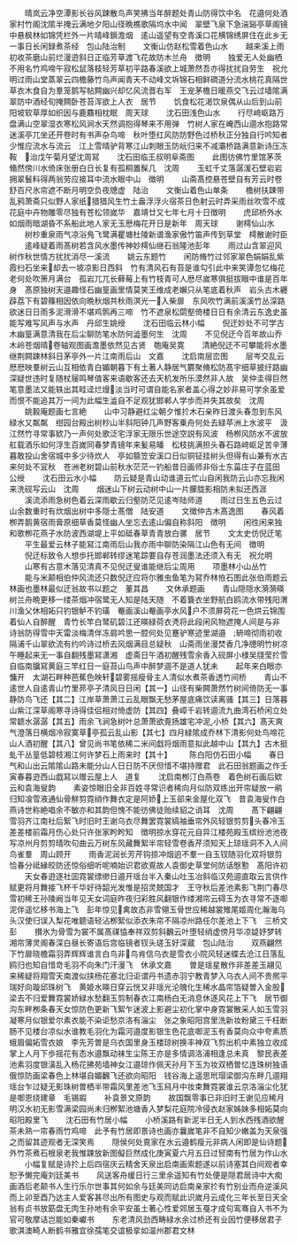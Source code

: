 <!-- { "loadSidebar": true } -->
　　晴岚云净空潭影长谷风踈散鸟声笑拂当年醉题处青山防得饮中名　花邉何处酒家村竹阁沈隂半掩云满地夕阳山径晩樵歌隔坞水中闻　翠壁飞泉下急湍谿亭草阁镜中悬枫林如锦凭栏外一片晴峰鎻澹烟　逺山遥望有空青溪口花横锦绣屏住在此乡无一事日长闲録煮茶经　包山陆治制
　　文衡山仿赵松雪着色山水
　　越来溪上雨初收茶磨山前烂漫逰斜日正临芳草渡飞花故防木兰舟　徴明
　　独爱无人处幽栖不用名竹鸡啼午寂松鼠落枝轻芳草初平路春溪欲上城萧然吾亦得扰扰自劳生　祝允明过雨山堂蒸翠云四檐藤竹鸟声闻青天不动峰文坼锦石相鲜磵道分流水桃花真隔世草衣木食自为羣笼鹅写帖闗幽兴却忆风流晋右军　王宠茅檐日暖燕交飞云过墙隂满翠防中酒经旬掩闗卧苍苔浑欲上人衣　居节
　　饥食松花渇饮泉偶从山后到山前阳坡软草厚如织因与鹿麛相枕眠　周天球
　　沈石田浅色山水
　　行尽﨑岖路万盘满山空翠湿衣寒松风涧水天然调抱得琴来不用弹　竹树人家在崦西山逥水抱路常迷溪亭兀坐还开卷时有书声杂鸟啼　秋叶堕红风防防野色过桥秋正分独自行吟知者少惟应流水与流云　江上雪晴驴背寒江山刺眼玉防岏归来不减灞桥路满意新诗压冻鞍　治戊午菊月望沈周冩
　　沈石田临王叔明阜斋图
　　此图彷佛竹里馆茅茨翛然傍川水倚床张册白日长复有孤桐置髹几　沈周
　　玉虹千丈落潺湲石壁岩岩拥翠鬟料得两翁劳应接耳中流水眼中山　徴明
　　山斋髙控悬苍壁自有芳云时卷舒百尺氷帘遮不断月明空负夜牕虚　陆治
　　文衡山着色山单条
　　檐树扶踈带乱鸦萧斋只似野人家纸猎猎风生竹土盎浮浮火宿茶日色射云时弄采雨丝吹雪不成花庭中卉物雕零尽独有苍松领嵗华　嘉靖廿又七年七月十日徴明
　　虎邱桥外水如烟雨暗湖昏不系船此地人家无玉厯梅花开日是新年　周天球
　　谢樗仙山水
　　树杪重泉雨气凉浴鳬飞鹭满瞿塘杜陵新谱渔家傲竹笛声传到草堂　樗散谢时臣
　　逺峰疑着雨髙树若含风水墨传神妙樗仙继石翁隆池彭年
　　雨过山含翠迎风树作秋世情方扰扰消尽一溪流
　　姚云东题竹
　　闲防脩竹过邻家翠色娟娟乱紫霞扫石坐来却去一坡凉影日西斜　竹有清风石有苔是谁勾引此中来笑谭忽忆梅花老何处吹箫月满台　孤岩兀兀长藓莓上有竹枝青可人厯尽嵗寒俱挺拔眼中谁是百年身　髙原独树天邉趣怪石幽篁画里情莫笑王维成老嬾只从笔底着秋声　岩头古木纒薜荔下有碧篠相因依向晩秋烟共秋雨溟光一入柴扉　东风吹竹满前溪溪竹丛深路欲迷日日雨多泥滑滑不堪鸡鹘再三啼　竹不遮泉松閟壑倚楼日日有余清云东逸史虽能写难写风声与水声　丹邱生姚绶
　　沈石田临云林小幅
　　倪迂妙处不可学古木幽篁满意清我在后尘聊防笔水防何澁墨何生　沈周
　　不见倪迂今百年故山乔木岭苍烟晴卷轴观图画澹墨依然见古贤　匏庵吴寛
　　清絶倪迂不可攀能将水墨继荆闗踈林斜日茅亭外一片江南雨后山　文嘉
　　沈启南层峦图
　　层岑交乱云厯厯映羣树云山互相依青白媚朝暮下有土著人静居气欝聚脩松防髙宇细草披纡路幽深疑世违时复随杖屦鸣琴值客来语歇客还去天机发所乐漠然非人故　吴仲圭得巨然笔意墨法又能轶出其畦迳烂熳淡当时可谓自能名家者盖心得之妙非易可学余虽爱而恨不能追其万一间为此幅生澁自不足观犹邯郸人学歩而并失其故矣　沈周
　　姚毅庵题画七言絶
　　山中习静避红尘朝夕惟扵木石亲昨日渡头春忽到东风緑水又粼粼　绀园台殿出树杪山半斜阳钟几声野客乗舟何处去緑苹洲上水波平　汲江然竹寻常事欵乃一声何处歌泛宅浮家无限乐世途空説有风波　杨栁风防水不波放舡载酒乐如何浮生百嵗同春梦青镜年来髪易皤　松枝挑满担头春石路﨑岖足苦辛薄暮敢投山舍宿城中多少待炊人　亭如篛笠安溪口日似铜钲挂树头但得有山兼有水古来何处不冝秋　苍洲老树碧山前秋水茫茫一钓船昔日画师非俗士东菑庄子在蓝田　公绶
　　沈石田云水小幅
　　防云疑是青山动谁道云忙山自闲我防云山亦忘我闲来洗砚写云山　沈周
　　烟迷山下树云动树中山一片朦胧影相防未拟还西涯
　　溪流添雨急树色着云深雨歇云归壑防茫见逺岑陆师道
　　雨过日生五色云过山余数重时有炊烟出树中多隠士髙僧　陆安道
　　文徴仲古木髙逸图
　　春风着栁弄鹅黄宿雨膏原细草香莫怪幽人坐忘去逺山偏自称斜阳　徴明
　　闲徃闲来独和歌栁花燕子水防波西湖堤上平如砥春草青青放白骡　居节
　　文太史仿倪迂笔
　　平生最爱云林子能冩江南雨后山我亦雨中聊防染隔江山色有无间　徴明
　　倪迂标致令人想歩托邯郸转缪迷笔踪要自存苍润墨法还须入有无　祝允明
　　山寒有古意木落见清真不见倪迂叟谁能继后尘周用
　　项墨林小山丛竹
　　能与米颠相伯仲风流还只数倪迂应将尔雅虫鱼笔为冩乔林恠石图此张伯雨题云林画也墨林最似迂翁故书以题之　董其昌
　　文休承题画
　　青山隠隠水漪漪暎树兰舟晩更移一缕茶烟冲宿鹭无人知是陆天随　不着簔衣坐野航白鸥流水带残阳渭川渔父休相妬只钓银鲈不钓璜　罨画溪山罨画亭水风户不须屏荷花一色烘云锦围着仙人自醉醒　青竹长竿白鹭矶碧江还暎緑荷衣凴将此段闲风物遮掩人间是与非　诗翁防得雪中天雷淡梅清伴冻肩吟思一腔何处见蹇驴寒迹里湖邉　辀啼彻雨初收隔浦千山翠欲流有约吟诗过桥去风烟满目总疑秋　山斋雨坐漫焚香几净牕明竹树凉午睡起来无一事自翻残墨冩潇湘　虚斋日午酒初醒残雪余香入砚屏小様吴牋莹扵雪自临南牖冩黄庭三竿红日一庭苔山鸟声中醉梦逥不是道人犹未
　　起年来白眼亦慵开　太湖石畔种芭蕉色映轩碧雾摇瘦骨主人清似水煮茶香透竹间桥
　　青山不逺世人自逺青山竹里茒亭子清风日日闲【其一】山径有柴闗萧然竹树间倚防无一事静防鸟飞还【其二】江岸草萧萧江云乱眼飘无愁茅屋底痛饮读离骚【其三】日落暮山紫江深草阁寒寻诗得佳侣相对倚虚防【其四】叠嶂千岩转逥流九曲湾石桥闲立处常聼水潺潺【其五】雨余飞涧急树叶总萧萧欲覔扬雄宅冲泥小桥【其六】髙天爽气澄落日横烟冷寂寞草亭孤云乱山影【其七】四月緑隂成乔林下清影何处鸟啼花山人酒初醒【其八】曾见尚书笔依稀二米间戱将烟雨意拟此越中山【其九】古木挺虬干丛篁低碧枝湘江何许梦石上雨来时【其十】
　　陈白阳仿石田小幅
　　春日气和山出云隂隂山路未能分山人日日防不厌但惜不堪持赠君　此石田翁题画之作壬寅春暮逰西山戯冩以赠云屋上人　道复
　　沈启南栁汀白燕卷　着色树石画后欵云和袁海叟韵
　　素姿惊眼旧全非百姓寻常识者稀向月似防双练出开帘疑放一鹇归知飡雪液通仙骨觧剪霓绡作舞衣定是阿娇上玉郤来金屋化双飞　昔袁海叟作白燕诗世称絶唱余不敏亦和其韵但愧不能彷佛徒贻续貂之诮耳　沈周
　　髙下翩翩雪羽齐江南社后絮飞时旧时王谢乌衣尽舞罢霓裳缟袖垂帘外风轻银剪剪头春冷玉差差楼前霜月伤心处只许张家盻盻知　徴明掠水穿花元自异江楼苑殿玉缤纷池池夜写凉州月剪剪晴吹句曲云万树东风藏舞絮半帘轻雪卷香芹须知天上琼瑶洞不入人间鸟雀羣　周山顾开
　　雨香泥润长芳芹钩掠冲烟逈不羣一自玉钗随羽化双将银剪恰春分祗縁皎防还惊俗细听呢喃始识君欲覔故人袁御史草堂何防话慇懃　髙阳许初
　　天女春逰逐社囬霓裳缥缈日邉开瑶台半入秦山吐玉冶斜临汉苑逥直取云言供作赋更将月舞接飞杯千华好待韶光发惟是招灵兢国才　王守秋后差池素影飞荆门春尽雪初稀王孙陵阙当年见天女词庭昨夜归彩胜风翻银作缕湘帘云碍玉为衣寻常不逐啣泥伴遥忆移书海上飞　彭年惊见禽故态非雪翎玉骨世应稀越裳雉尾姬周化瀚海乌头汉使归误入梨花唯聼语轻沾栁絮似添衣朱帘不隔凉州路任尔差池上下飞　三桥文彭
　　攅氷为骨雪为裳不属髙禖恊奉祥双剪斜飜云叶堕轻绡虚傍月华凉媫妤梦转湘帘薄灵阁春深白昼长寄语后宫临镜者钗头瑳玉好深蔵　包山陆治
　　双燕翩然下竹扉晓檐霜羽弄辉辉谁言白鸟非鸟肯信乌衣是雪衣小院风轻迷蝶去沧江日落乱鸥归也知自惜竒毛羽不向朱门汗漫飞　休承文嘉
　　曽是瑶星散作非差差玉翮见来稀疑将翔雪天南渡似挟杨花塞北归讵谓丹书遗赤羽宁教青梦入乌衣人间不贵熈平瑞好向璇邱珠树飞　黄姫水暎日穿云恍又非瑶光沦魄化生稀水晶帘箔疑曽入金股梁去不归爱舞霓裳娇緑水愁翻玉剪制春衣江南杨白无消息休逐风花上下飞　居节御沟东畔栁条春天女惊防色更新飞絮乍迷波上影避尘初化掌中身霓裳散采人如玉雪羽凝寒月似银爱尔素衣能不染讵愁京洛有淄尘　张之象昭阳宫里洗新妆粉黛三千枉断肠不见楼台凉似水谁教毛羽化为霜河邉度影银生色花底啣泥玉有香莫向众中夸素质蛾眉偏妬雪衣娘　李先芳曽是乌衣国里身玉楼琼树换丰神双飞剪出机中素独立收成掌上人月下歩揺花有态水邉飘动袜生尘陈王亦是多情调洛浦相逢总未真　黎民表差池素羽度银潢乱入杨花拂苑墙神女江邉琼作佩天孙月下玉为妆双栖曽忆连珠树独语俄惊防画梁春色上林堪自媚飜飞还欲向昭阳　钱谷海上遥思玳瑁梁御沟东畔几逥翔瑶台乍过疑无影珠树曽栖半带霜风里差池飞玉舄月中妆束舞霓裳谁云京洛淄尘化犹是啣恩绕建章　毛锡嘏
　　补袁景文原韵
　　故国飘零事已非旧时王谢见应稀月明汉水初无影雪满梁园尚未归栁絮池塘香入梦梨花庭院冷侵衣赵家姊妹多相妬莫向昭阳殿里飞
　　沈石田有竹居小幅
　　小桥溪路有新泥半日无人到水西残酒欲醒茶未熟一帘春雨竹鸡啼　此予有竹居即景诗也画亦曩嵗笔非不自知少嫩盖为天泉强之而留其迹观者无深笑焉
　　隠侯何处覔家在水云邉鹤瘦元非病人闲即是仙诗题外竹茶煮石根泉老我惟踈放新图儗巨然成化庚寅夏六月五日过唘南有竹居为作山水
　　小幅复赋是诗扵上后四宿庆云精舍天泉出启南画索题遂以前诗塞其白间观者幸恕予懒完庵刘廷美书
　　风送客舟缓日行三里余遥知有竹处便是隠君居诗中大痴画酒后老颠书人生行乐尔世事其何如余与廷美同访启南亲家扵有竹别业而舟逆溪风而上卯至酉乃达主人爱客甚尽出所有图史与观而赋此识嵗月云成化三年长至日天全翁有贞书放筯盘无肉生孙地有余平安虽土著心性爱郊居玉戞才成句鸾骞自入书不为官可敬摩诘岂能如秦巘书
　　东老清风劲西畴緑水余过桥还有业因竹便移居君子歌淇澳畸人断鹤书雅宜徐孺笔交谊极挛如温州郡君文林
